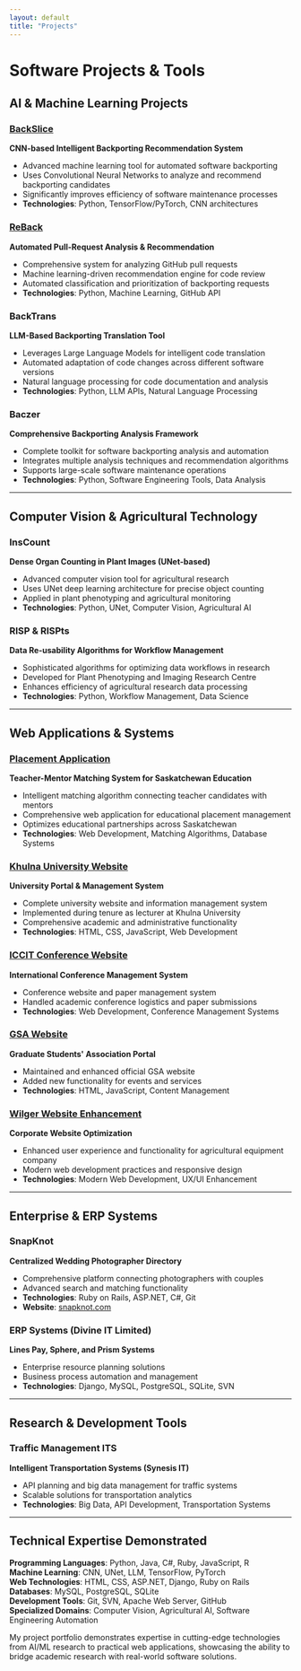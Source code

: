 ```yaml
---
layout: default
title: "Projects"
---
```


# Software Projects & Tools

## AI & Machine Learning Projects

### [BackSlice](https://github.com/joydeba/BackSlice)
**CNN-based Intelligent Backporting Recommendation System**
- Advanced machine learning tool for automated software backporting
- Uses Convolutional Neural Networks to analyze and recommend backporting candidates
- Significantly improves efficiency of software maintenance processes
- **Technologies**: Python, TensorFlow/PyTorch, CNN architectures

### [ReBack](https://github.com/joydeba/ReBack) 
**Automated Pull-Request Analysis & Recommendation**
- Comprehensive system for analyzing GitHub pull requests
- Machine learning-driven recommendation engine for code review
- Automated classification and prioritization of backporting requests
- **Technologies**: Python, Machine Learning, GitHub API

### BackTrans
**LLM-Based Backporting Translation Tool**
- Leverages Large Language Models for intelligent code translation
- Automated adaptation of code changes across different software versions
- Natural language processing for code documentation and analysis
- **Technologies**: Python, LLM APIs, Natural Language Processing

### Baczer
**Comprehensive Backporting Analysis Framework**
- Complete toolkit for software backporting analysis and automation
- Integrates multiple analysis techniques and recommendation algorithms
- Supports large-scale software maintenance operations
- **Technologies**: Python, Software Engineering Tools, Data Analysis

---

## Computer Vision & Agricultural Technology

### InsCount
**Dense Organ Counting in Plant Images (UNet-based)**
- Advanced computer vision tool for agricultural research
- Uses UNet deep learning architecture for precise object counting
- Applied in plant phenotyping and agricultural monitoring
- **Technologies**: Python, UNet, Computer Vision, Agricultural AI

### RISP & RISPts
**Data Re-usability Algorithms for Workflow Management**
- Sophisticated algorithms for optimizing data workflows in research
- Developed for Plant Phenotyping and Imaging Research Centre
- Enhances efficiency of agricultural research data processing
- **Technologies**: Python, Workflow Management, Data Science

---

## Web Applications & Systems

### [Placement Application](https://placement.usask.ca)
**Teacher-Mentor Matching System for Saskatchewan Education**
- Intelligent matching algorithm connecting teacher candidates with mentors
- Comprehensive web application for educational placement management
- Optimizes educational partnerships across Saskatchewan
- **Technologies**: Web Development, Matching Algorithms, Database Systems

### [Khulna University Website](https://ku.ac.bd)
**University Portal & Management System**
- Complete university website and information management system
- Implemented during tenure as lecturer at Khulna University
- Comprehensive academic and administrative functionality
- **Technologies**: HTML, CSS, JavaScript, Web Development

### [ICCIT Conference Website](https://iccit.org.bd/2013/)
**International Conference Management System**
- Conference website and paper management system
- Handled academic conference logistics and paper submissions
- **Technologies**: Web Development, Conference Management Systems

### [GSA Website](https://gsa.usask.ca)
**Graduate Students' Association Portal**
- Maintained and enhanced official GSA website
- Added new functionality for events and services
- **Technologies**: HTML, JavaScript, Content Management

### [Wilger Website Enhancement](https://www.wilger.net)
**Corporate Website Optimization**
- Enhanced user experience and functionality for agricultural equipment company
- Modern web development practices and responsive design
- **Technologies**: Modern Web Development, UX/UI Enhancement

---

## Enterprise & ERP Systems

### SnapKnot
**Centralized Wedding Photographer Directory**
- Comprehensive platform connecting photographers with couples
- Advanced search and matching functionality
- **Technologies**: Ruby on Rails, ASP.NET, C#, Git
- **Website**: [snapknot.com](https://snapknot.com/)

### ERP Systems (Divine IT Limited)
**Lines Pay, Sphere, and Prism Systems**
- Enterprise resource planning solutions
- Business process automation and management
- **Technologies**: Django, MySQL, PostgreSQL, SQLite, SVN

---

## Research & Development Tools

### Traffic Management ITS
**Intelligent Transportation Systems (Synesis IT)**
- API planning and big data management for traffic systems
- Scalable solutions for transportation analytics
- **Technologies**: Big Data, API Development, Transportation Systems

---

## Technical Expertise Demonstrated

**Programming Languages**: Python, Java, C#, Ruby, JavaScript, R  
**Machine Learning**: CNN, UNet, LLM, TensorFlow, PyTorch  
**Web Technologies**: HTML, CSS, ASP.NET, Django, Ruby on Rails  
**Databases**: MySQL, PostgreSQL, SQLite  
**Development Tools**: Git, SVN, Apache Web Server, GitHub  
**Specialized Domains**: Computer Vision, Agricultural AI, Software Engineering Automation

My project portfolio demonstrates expertise in cutting-edge technologies from AI/ML research to practical web applications, showcasing the ability to bridge academic research with real-world software solutions.